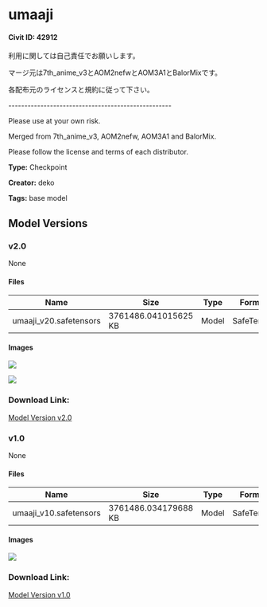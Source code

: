 # umaaji

#### Civit ID: 42912

<p>利用に関しては自己責任でお願いします。</p><p>マージ元は7th_anime_v3とAOM2nefwとAOM3A1とBalorMixです。</p><p>各配布元のライセンスと規約に従って下さい。</p><p>---------------------------------------------------</p><p>Please use at your own risk.</p><p>Merged from 7th_anime_v3, AOM2nefw, AOM3A1 and BalorMix.</p><p>Please follow the license and terms of each distributor.</p>

**Type:** Checkpoint

**Creator:** deko

**Tags:** base model

## Model Versions

### v2.0

None

#### Files

| Name | Size | Type | Format | Download Url | AutoV1 | AutoV2 | SHA256 | CRC32 | BLAKE3 |
| --- | --- | --- | --- | --- | --- | --- | --- | --- | --- |
| umaaji_v20.safetensors | 3761486.041015625 KB | Model | SafeTensor | https://civitai.com/api/download/models/59859 | E3DFA96E | E3C87DBE63 | E3C87DBE63632C1C78E7F6471704C0979C241F377C32E3555A4792DDB27E832B | FB6E6E46 | 766F445B0341BA3989EEE0052C59242722938590D8D736483B9804430F6A112F |

#### Images

<p><img src="https://image.civitai.com/xG1nkqKTMzGDvpLrqFT7WA/e83df7b6-bab6-45a8-d966-a34ed5532f00/width=450/653310.jpeg" /></p>

<p><img src="https://image.civitai.com/xG1nkqKTMzGDvpLrqFT7WA/80e75229-be47-472a-7451-c91c6fdbfe00/width=450/653311.jpeg" /></p>

### Download Link:

[Model Version v2.0](https://civitai.com/api/download/models/59859)

### v1.0

None

#### Files

| Name | Size | Type | Format | Download Url | AutoV1 | AutoV2 | SHA256 | CRC32 | BLAKE3 |
| --- | --- | --- | --- | --- | --- | --- | --- | --- | --- |
| umaaji_v10.safetensors | 3761486.034179688 KB | Model | SafeTensor | https://civitai.com/api/download/models/47584 | 9AC42833 | 64EF53F44C | 64EF53F44C3F284D9C6F16E8143C358FFB5C4933092D5D2273708B5486881DF0 | 1849FC4B | A51600DEB7DE2B93AB5DEE1C7BC5B50809CE4865CE317A6A4F94D77E2CCB7938 |

#### Images

<p><img src="https://image.civitai.com/xG1nkqKTMzGDvpLrqFT7WA/401d9639-a8c2-4183-dadc-e6aa90a15900/width=450/512976.jpeg" /></p>

### Download Link:

[Model Version v1.0](https://civitai.com/api/download/models/47584)

